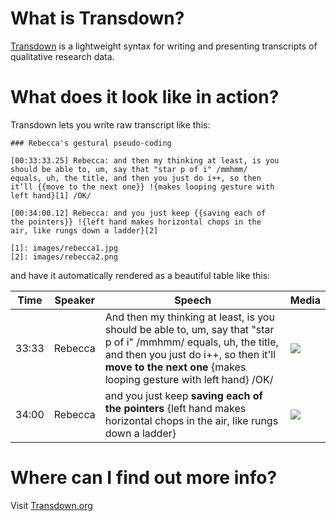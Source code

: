 # What is Transdown?

[Transdown][1] is a lightweight syntax for writing and presenting transcripts of qualitative research data.

# What does it look like in action?

Transdown lets you write raw transcript like this:

    ### Rebecca's gestural pseudo-coding    

    [00:33:33.25] Rebecca: and then my thinking at least, is you
    should be able to, um, say that "star p of i" /mmhmm/
    equals, uh, the title, and then you just do i++, so then
    it’ll {{move to the next one}} !{makes looping gesture with
    left hand}[1] /OK/

    [00:34:00.12] Rebecca: and you just keep {{saving each of
    the pointers}} !{left hand makes horizontal chops in the
    air, like rungs down a ladder}[2]

    [1]: images/rebecca1.jpg 
    [2]: images/rebecca2.png

and have it automatically rendered as a beautiful table like this:

<table class="table table-striped transdown-output">
<thead>
<tr>
  <th>Time</th>
  <th>Speaker</th>
  <th>Speech</th>
  <th>Media</th>
</tr>
</thead>

<tbody>
<tr>
  <td class="time">33:33</td>
  <td class="speaker-name">Rebecca</td>
  <td class="speech">And then my thinking at least, is you should be able to, um, say that "star p of i" <span class="speech-interruption">/mmhmm/</span> equals, uh, the title, and then you just do i++, so then it'll <strong>move to the next one</strong> {makes looping gesture with left hand} <span class="speech-interruption">/OK/</span></td>
  <td>
    <img class="accompanying-media"
         src="images/rebecca1.jpg">
  </td>
</tr>
<tr>
  <td class="time">34:00</td>
  <td class="speaker-name">Rebecca</td>
  <td class="speech">and you just keep <strong>saving each of the pointers</strong> {left hand makes horizontal chops in the air, like rungs down a ladder}</td>
  <td>
    <img class="accompanying-media"
         src="images/rebecca2.png">
  </td>
</tr>
</tbody>
</table>

# Where can I find out more info?

Visit [Transdown.org][1]

[1]: http://transdown.org